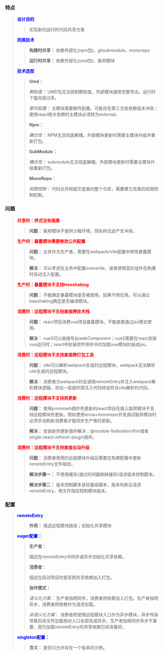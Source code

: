 ### 特点

> <font color=blue>**设计目的**</font>
>
> > 实现新的运行时代码共享方案
>
> <font color=blue>**同类技术**</font>
>
> > **构建时共享：** 依赖外部化(npm包)，gitsubmodule，monorepo
> >
> > **运行时共享：** 依赖外部化(umd包)，联邦模块
>
> <font color=blue>**技术选型**</font>
>
> > **Umd：** 
> >
> > *颗粒度：* UMD包无法控制颗粒度，外部模块通常完整导出。运行时下载内容过多。
> >
> > *额外配置：* 主模块需要额外配置。可能存在第三方库依赖版本冲突；使用react相关依赖时主模块必须转为external。
> >
> > **Npm：** 
> >
> > *耦合性：* NPM无法彻底解耦。外部模块更新时需要主模块升级并重新打包。
> >
> > **SubModule：** 
> >
> > *耦合性：* submodule无法彻底解耦。外部模块更新时需要主模块升级重新打包。
> >
> > **MonoRepo：**
> >
> > *权限控制：* 代码合并和提交是面向整个仓库，需要建立完善的权限控制机制。



### 问题

> <font color=red>**共享时：样式没有隔离**</font>
>
> > **问题：** 联邦模块不提供沙箱环境，同名样式会产生冲突。
>
> 
>
> <font color=red>**生产时：暴露模块需要修改公共配置**</font>
>
> > **问题：** 业务作为生产者，需要在webpack/vite配置中修改暴露模块。
> >
> > **解决：** 可以考虑在业务中配置overwrite，或者使用高阶组件在构建时自动注入配置。
>
> <font color=red>**生产时：暴露模块不支持treeshaking**</font>
>
> > **问题：** 不能确定暴露模块是否被使用，如果不跨应用，可以通过treeshaking确定是否编译模块。
>
> 
>
> <font color=red>**消费时：远程模块不支持直接跨技术栈**</font>
>
> > **问题：** react项目消费vue项目暴露模块。不能直接通过jsx模式使用。
> >
> > **解决：** vue3可以直接导出webComponent；vue2需要在react安装vue运行时；react中封装控件把命令时加载vue模块封装成jsx。
>
> <font color=red>**消费时：远程模块不支持直接跨打包工具**</font>
>
> > **问题：** vite可以解析webpack生成的远程模块，webpack无法解析vite生成的远程模块。
> >
> > **解决：** 消费者为webpack时会调用remoteEntry并注入webpack解析模块逻辑，添加一层插件把注入代码转成符合vite解析的代码。
>
> <font color=red>**消费时：远程模块不支持热更新**</font>
>
> > **问题：** 使用pmmmwh插件热更新的react项目在接入联邦模块不支持远程模块热更新。例如使用lerna+monorepo开发调试联邦模块时必须手动刷新消费者才能同步生产者的更新。
> >
> > **解决：** 安装新热更新插件解决：@module-federation/fmr或者single-react-refresh-plugin插件。
>
> <font color=red>**消费时：远程模块不支持直接自动升级**</font>
>
> > **问题：** 消费者使用的远程模块升级后需要在构建配置中更新remoteEntry文件指纹。
> >
> > **解决步骤一：** 不使用缓存(通过时间戳刷掉缓存)请求版本控制脚本。
> >
> > **解决步骤二：** 版本控制脚本是轻量级脚本，版本判断后请求remoteEntry，用文件指纹控制模块版本。



### 配置

> <font color=blue>**remoteEntry**</font>
>
> > **作用：** 描述远程模块路径；初始化共享模块
>
> <font color=blue>**eager配置：**</font>
>
> > **生产者：** 
> >
> > 描述在remoteEntry中同步或异步初始化共享依赖。
> >
> > **消费者：** 
> >
> > 描述在启动项目时是否把共享依赖加入打包。
> >
> > **协作模式：**
> >
> > *语义化方案：* 生产者指明同步，消费者把依赖加入打包。生产者指明异步，消费者把依赖作为请求加载。
> >
> > *非语义化方案*： 消费者把使用远程模块入口作为异步模块，异步传染导致后续文件加载相对入口全部变成异步。生产者指明同步异步不重要，因为加载remoteEntry时共享依赖已经准备好。
>
> <font color=blue>**singleton配置：**</font>
>
> > **含义：** 是否只允许存在一个版本的示例。
